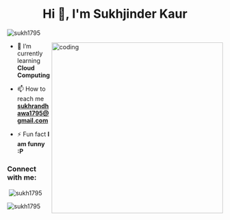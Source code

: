 <h1 align="center">Hi 👋, I'm Sukhjinder Kaur</h1>
<p align="left"> <img src="https://komarev.com/ghpvc/?username=sukh1795&label=Profile%20views&color=0e75b6&style=flat" alt="sukh1795" /> </p>
<img align="right" alt="coding" width="400" src="https://media0.giphy.com/media/2IudUHdI075HL02Pkk/giphy.gif">

- 🌱 I’m currently learning **Cloud Computing**

- 📫 How to reach me **sukhrandhawa1795@gmail.com**

- ⚡ Fun fact **I am funny :P**

<h3 align="left">Connect with me:</h3>
<p align="left">
</p>

<p>&nbsp;<img align="center" src="https://github-readme-stats.vercel.app/api?username=sukh1795&show_icons=true&locale=en" alt="sukh1795" /></p>

<p><img align="center" src="https://github-readme-streak-stats.herokuapp.com/?user=sukh1795&" alt="sukh1795" /></p>

